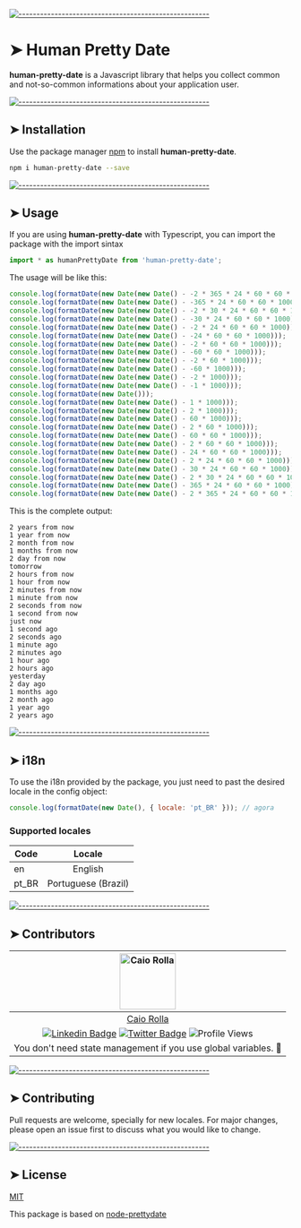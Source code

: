 <!-- ⚠️ This README has been generated from the file(s) "blueprint.md" ⚠️-->
[![-----------------------------------------------------](https://raw.githubusercontent.com/andreasbm/readme/master/assets/lines/colored.png)](#human-pretty-date)

# ➤ Human Pretty Date

**human-pretty-date** is a Javascript library that helps you collect common and not-so-common informations about your application user.


[![-----------------------------------------------------](https://raw.githubusercontent.com/andreasbm/readme/master/assets/lines/colored.png)](#installation)

## ➤ Installation

Use the package manager [npm](https://www.npmjs.com/) to install **human-pretty-date**.

```bash
npm i human-pretty-date --save
```


[![-----------------------------------------------------](https://raw.githubusercontent.com/andreasbm/readme/master/assets/lines/colored.png)](#usage)

## ➤ Usage

If you are using **human-pretty-date** with Typescript, you can import the package with the import sintax

```typescript
import * as humanPrettyDate from 'human-pretty-date';
```

The usage will be like this:

```javascript
console.log(formatDate(new Date(new Date() - -2 * 365 * 24 * 60 * 60 * 1000)));
console.log(formatDate(new Date(new Date() - -365 * 24 * 60 * 60 * 1000)));
console.log(formatDate(new Date(new Date() - -2 * 30 * 24 * 60 * 60 * 1000)));
console.log(formatDate(new Date(new Date() - -30 * 24 * 60 * 60 * 1000)));
console.log(formatDate(new Date(new Date() - -2 * 24 * 60 * 60 * 1000)));
console.log(formatDate(new Date(new Date() - -24 * 60 * 60 * 1000)));
console.log(formatDate(new Date(new Date() - -2 * 60 * 60 * 1000)));
console.log(formatDate(new Date(new Date() - -60 * 60 * 1000)));
console.log(formatDate(new Date(new Date() - -2 * 60 * 1000)));
console.log(formatDate(new Date(new Date() - -60 * 1000)));
console.log(formatDate(new Date(new Date() - -2 * 1000)));
console.log(formatDate(new Date(new Date() - -1 * 1000)));
console.log(formatDate(new Date()));
console.log(formatDate(new Date(new Date() - 1 * 1000)));
console.log(formatDate(new Date(new Date() - 2 * 1000)));
console.log(formatDate(new Date(new Date() - 60 * 1000)));
console.log(formatDate(new Date(new Date() - 2 * 60 * 1000)));
console.log(formatDate(new Date(new Date() - 60 * 60 * 1000)));
console.log(formatDate(new Date(new Date() - 2 * 60 * 60 * 1000)));
console.log(formatDate(new Date(new Date() - 24 * 60 * 60 * 1000)));
console.log(formatDate(new Date(new Date() - 2 * 24 * 60 * 60 * 1000)));
console.log(formatDate(new Date(new Date() - 30 * 24 * 60 * 60 * 1000)));
console.log(formatDate(new Date(new Date() - 2 * 30 * 24 * 60 * 60 * 1000)));
console.log(formatDate(new Date(new Date() - 365 * 24 * 60 * 60 * 1000)));
console.log(formatDate(new Date(new Date() - 2 * 365 * 24 * 60 * 60 * 1000)));
```

This is the complete output:

```
2 years from now
1 year from now
2 month from now
1 months from now
2 day from now
tomorrow
2 hours from now
1 hour from now
2 minutes from now
1 minute from now
2 seconds from now
1 second from now
just now
1 second ago
2 seconds ago
1 minute ago
2 minutes ago
1 hour ago
2 hours ago
yesterday
2 day ago
1 months ago
2 month ago
1 year ago
2 years ago
```


[![-----------------------------------------------------](https://raw.githubusercontent.com/andreasbm/readme/master/assets/lines/colored.png)](#i18n)

## ➤ i18n
To use the i18n provided by the package, you just need to past the desired locale in the config object:

```javascript
console.log(formatDate(new Date(), { locale: 'pt_BR' })); // agora
```
### Supported locales

| Code          | Locale           
| ------------- |:-------------:
| en     | English
| pt_BR      | Portuguese (Brazil)       


[![-----------------------------------------------------](https://raw.githubusercontent.com/andreasbm/readme/master/assets/lines/colored.png)](#contributors)

## ➤ Contributors
	
| [<img alt="Caio Rolla" src="https://avatars0.githubusercontent.com/u/25801532?s=460&u=7c8427b4390269cad8de8cb27b872c5098e41ae2&v=4" width="100">](https://twitter.com/caio_rolla) |
|:--------------------------------------------------:|
| [Caio Rolla](https://twitter.com/caio_rolla)     |
| [![Linkedin Badge](https://img.shields.io/badge/-Caio%20Rolla-0072b1?style=flat&logo=Linkedin&logoColor=white)](https://www.linkedin.com/in/caio-rolla/ "Connect on LinkedIn") [![Twitter Badge](https://img.shields.io/badge/-@caio_rolla-00acee?style=flat&logo=Twitter&logoColor=white)](https://twitter.com/intent/follow?screen_name=caio_rolla "Follow on Twitter") ![Profile Views](https://komarev.com/ghpvc/?username=CaioRolla&color=blue) |
| You don't need state management if you use global variables. :bug: |


[![-----------------------------------------------------](https://raw.githubusercontent.com/andreasbm/readme/master/assets/lines/colored.png)](#contributing)

## ➤ Contributing
Pull requests are welcome, specially for new locales. For major changes, please open an issue first to discuss what you would like to change.


[![-----------------------------------------------------](https://raw.githubusercontent.com/andreasbm/readme/master/assets/lines/colored.png)](#license)

## ➤ License
[MIT](https://choosealicense.com/licenses/mit/)

This package is based on [node-prettydate](https://github.com/netcode/node-prettydate)